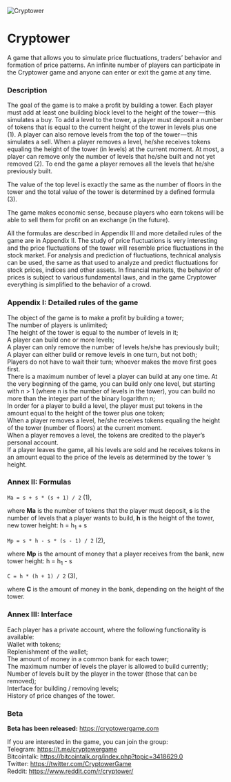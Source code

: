 ![Cryptower](https://github.com/fima2016/Cryptower/blob/master/1500x500.jpeg)

# Cryptower

А game that allows you to simulate price fluctuations, traders’ behavior and formation of price patterns. An infinite number of players can participate in the Cryptower game and anyone can enter or exit the game at any time.

### Description

The goal of the game is to make a profit by building a tower. Each player must add at least one building block level to the height of the tower — this simulates a buy. To add a level to the tower, a player must deposit a number of tokens that is equal to the current height of the tower in levels plus one (1). A player can also remove levels from the top of the tower — this simulates a sell. When a player removes a level, he/she receives tokens equaling the height of the tower (in levels) at the current moment. At most, a player can remove only the number of levels that he/she built and not yet removed (2). To end the game a player removes all the levels that he/she previously built.</br>

The value of the top level is exactly the same as the number of floors in the tower and the total value of the tower is determined by a defined formula (3).</br>

The game makes economic sense, because players who earn tokens will be able to sell them for profit on an exchange (in the future).</br>

All the formulas are described in Appendix III and more detailed rules of the game are in Appendix II. The study of price fluctuations is very interesting and the price fluctuations of the tower will resemble price fluctuations in the stock market. For analysis and prediction of fluctuations, technical analysis can be used, the same as that used to analyze and predict fluctuations for stock prices, indices and other assets. In financial markets, the behavior of prices is subject to various fundamental laws, and in the game Cryptower everything is simplified to the behavior of a crowd.

### Appendix I: Detailed rules of the game

The object of the game is to make a profit by building a tower;</br>
The number of players is unlimited;</br>
The height of the tower is equal to the number of levels in it;</br>
A player can build one or more levels;</br>
A player can only remove the number of levels he/she has previously built;</br>
A player can either build or remove levels in one turn, but not both;</br>
Players do not have to wait their turn; whoever makes the move first goes first.</br>
There is a maximum number of level a player can build at any one time. At the very beginning of the game, you can build only one level, but starting with n > 1 (where n is the number of levels in the tower), you can build no more than the integer part of the binary logarithm n;</br>
In order for a player to build a level, the player must put tokens in the amount equal to the height of the tower plus one token;</br>
When a player removes a level, he/she receives tokens equaling the height of the tower (number of floors) at the current moment.</br>
When a player removes a level, the tokens are credited to the player’s personal account.</br>
If a player leaves the game, all his levels are sold and he receives tokens in an amount equal to the price of the levels as determined by the tower ‘s height.

### Annex II: Formulas

```Ma = s + s * (s + 1) / 2``` (1),

where **Ma** is the number of tokens that the player must deposit, **s** is the number of levels that a player wants to build, **h** is the height of the tower, new tower height: h = h<sub>1</sub> + s

```Mp = s * h - s * (s - 1) / 2``` (2),

where **Mp** is the amount of money that a player receives from the bank, new tower height: h = h<sub>1</sub> - s

```C = h * (h + 1) / 2``` (3),

where **C** is the amount of money in the bank, depending on the height of the tower.

### Annex III: Interface

Each player has a private account, where the following functionality is available:</br>
Wallet with tokens;</br>
Replenishment of the wallet;</br>
The amount of money in a common bank for each tower;</br>
The maximum number of levels the player is allowed to build currently;</br>
Number of levels built by the player in the tower (those that can be removed);</br>
Interface for building / removing levels;</br>
History of price changes of the tower.

### Beta

**Beta has been released:** https://cryptowergame.com

If you are interested in the game, you can join the group:</br>
Telegram: https://t.me/cryptowergame</br>
Bitcointalk: https://bitcointalk.org/index.php?topic=3418629.0</br>
Twitter: https://twitter.com/CryptowerGame</br>
Reddit: https://www.reddit.com/r/cryptower/</br>
